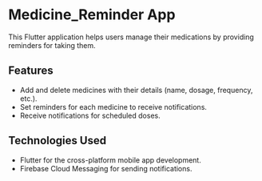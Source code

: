 # Medicine_Reminder App

This Flutter application helps users manage their medications by providing reminders for taking them.

## Features

- Add and delete medicines with their details (name, dosage, frequency, etc.).
- Set reminders for each medicine to receive notifications.
- Receive notifications for scheduled doses.

## Technologies Used

- Flutter for the cross-platform mobile app development.
- Firebase Cloud Messaging for sending notifications.
